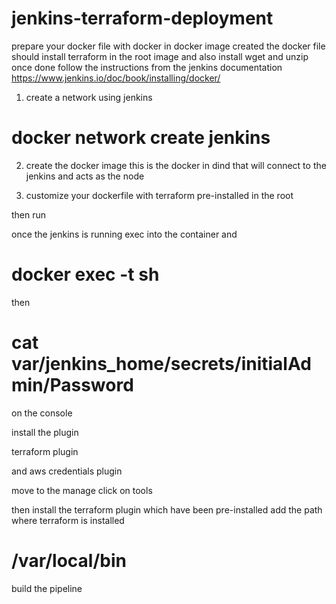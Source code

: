 # jenkins-terraform-deployment

prepare your docker file with docker in docker image created 
the docker file should install terraform in the root image and also install wget and unzip once done 
follow the instructions from the jenkins documentation
https://www.jenkins.io/doc/book/installing/docker/
1. create a network 
 using jenkins 
# docker network create jenkins
2. create the docker image 
    this is the docker in dind that will connect to the jenkins and acts as the node
<!-- docker run --name jenkins-docker --rm --detach \
  --privileged --network jenkins --network-alias docker \
  --env DOCKER_TLS_CERTDIR=/certs \
  --volume jenkins-docker-certs:/certs/client \
  --volume jenkins-data:/var/jenkins_home \
  --publish 2376:2376 \
  docker:dind --storage-driver overlay2 -->

3. customize your dockerfile with terraform pre-installed in the root 
<!-- FROM jenkins/jenkins:2.414.2-jdk17
USER root
RUN apt-get update && apt-get install -y lsb-release && apt-get install -y wget unzip
RUN apt-get update && apt-get install -y \
    unzip \
    && rm -rf /var/lib/apt/lists/* \
    && curl -fsSL https://releases.hashicorp.com/terraform/1.5.7/terraform_1.5.7_linux_amd64.zip -o terraform.zip \
    && unzip terraform.zip -d /usr/local/bin \
    && rm terraform.zip 
RUN curl -fsSLo /usr/share/keyrings/docker-archive-keyring.asc \
  https://download.docker.com/linux/debian/gpg
RUN echo "deb [arch=$(dpkg --print-architecture) \
  signed-by=/usr/share/keyrings/docker-archive-keyring.asc] \
  https://download.docker.com/linux/debian \
  $(lsb_release -cs) stable" > /etc/apt/sources.list.d/docker.list
RUN apt-get update && apt-get install -y docker-ce-cli
USER jenkins
RUN jenkins-plugin-cli --plugins "blueocean docker-workflow" -->

then run

<!-- docker run --name jenkins-blueocean --restart=on-failure --detach \
  --network jenkins --env DOCKER_HOST=tcp://docker:2376 \
  --env DOCKER_CERT_PATH=/certs/client --env DOCKER_TLS_VERIFY=1 \
  --publish 8080:8080 --publish 50000:50000 \
  --volume jenkins-data:/var/jenkins_home \
  --volume jenkins-docker-certs:/certs/client:ro \
  myjenkins  -->

once the jenkins is running 
exec into the container and 
# docker exec -t <container-id> sh

then 
# cat var/jenkins_home/secrets/initialAdmin/Password

on the console 

install the plugin 

terraform plugin

and aws credentials plugin

move to the manage 
click on tools 

then install the terraform plugin 
which have been pre-installed 
add the path where terraform is installed

# /var/local/bin


build the pipeline
